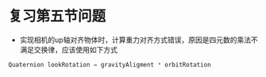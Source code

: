 # 复习第五节问题

* 实现相机的up轴对齐物体时，计算重力对齐方式错误，原因是四元数的乘法不满足交换律，应该使用如下方式
```cs
Quaternion lookRotation = gravityAligment * orbitRotation
```
